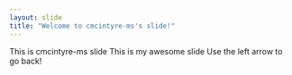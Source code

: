 ```yaml
---
layout: slide
title: "Welcome to cmcintyre-ms's slide!"
---
```

This is cmcintyre-ms slide
This is my awesome slide
Use the left arrow to go back!
